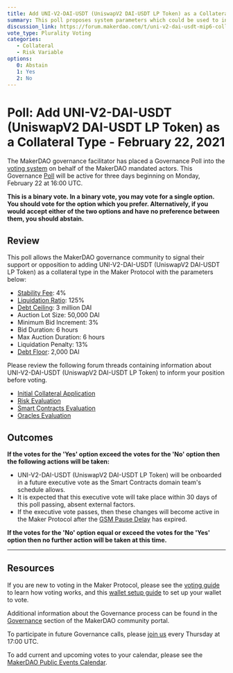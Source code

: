 ```yaml
---
title: Add UNI-V2-DAI-USDT (UniswapV2 DAI-USDT LP Token) as a Collateral Type - February 22, 2021
summary: This poll proposes system parameters which could be used to initialize UNI-V2-DAI-USDT (UniswapV2 DAI-USDT LP Token) as a new collateral type.
discussion_link: https://forum.makerdao.com/t/uni-v2-dai-usdt-mip6-collateral-onboarding-application/5865
vote_type: Plurality Voting
categories:
   - Collateral
   - Risk Variable
options:
   0: Abstain
   1: Yes
   2: No
---
```

# Poll: Add UNI-V2-DAI-USDT (UniswapV2 DAI-USDT LP Token) as a Collateral Type - February 22, 2021

The MakerDAO governance facilitator has placed a Governance Poll into the [voting system](https://vote.makerdao.com/polling) on behalf of the MakerDAO mandated actors. This Governance [Poll](https://community-development.makerdao.com/en/learn/governance/on-chain-gov) will be active for three days beginning on Monday, February 22 at 16:00 UTC.

**This is a binary vote. In a binary vote, you may vote for a single option. You should vote for the option which you prefer. Alternatively, if you would accept either of the two options and have no preference between them, you should abstain.**

## Review

This poll allows the MakerDAO governance community to signal their support or opposition to adding UNI-V2-DAI-USDT (UniswapV2 DAI-USDT LP Token) as a collateral type in the Maker Protocol with the parameters below:

* [Stability Fee](https://community-development.makerdao.com/en/learn/governance/param-stability-fee): 4%
* [Liquidation Ratio](https://community-development.makerdao.com/en/learn/governance/param-liquidation-ratio): 125%
* [Debt Ceiling](https://community-development.makerdao.com/en/learn/governance/param-debt-ceiling): 3 million DAI
* Auction Lot Size: 50,000 DAI
* Minimum Bid Increment: 3%
* Bid Duration: 6 hours
* Max Auction Duration: 6 hours
* Liquidation Penalty: 13%
* [Debt Floor](https://community-development.makerdao.com/en/learn/governance/param-debt-floor): 2,000 DAI

Please review the following forum threads containing information about UNI-V2-DAI-USDT (UniswapV2 DAI-USDT LP Token) to inform your position before voting.
* [Initial Collateral Application](https://forum.makerdao.com/t/uni-v2-dai-usdt-mip6-collateral-onboarding-application/5865)
* [Risk Evaluation](https://forum.makerdao.com/t/uni-v2-dai-usdt-collateral-onboarding-risk-evaluation/6659)
* [Smart Contracts Evaluation](https://forum.makerdao.com/t/uni-v2-dai-usdt-erc20-token-smart-contract-technical-assessment/6624)
* [Oracles Evaluation](https://forum.makerdao.com/t/uni-v2-dai-usdt-collateral-onboarding-oracle-assessments-mip10c3-sp28/6674)

## Outcomes

**If the votes for the 'Yes' option exceed the votes for the 'No' option then the following actions will be taken:**
* UNI-V2-DAI-USDT (UniswapV2 DAI-USDT LP Token) will be onboarded in a future executive vote as the Smart Contracts domain team's schedule allows. 
* It is expected that this executive vote will take place within 30 days of this poll passing, absent external factors.
* If the executive vote passes, then these changes will become active in the Maker Protocol after the [GSM Pause Delay](https://community-development.makerdao.com/en/learn/governance/param-gsm-pause-delay) has expired.

**If the votes for the 'No' option equal or exceed the votes for the 'Yes' option then no further action will be taken at this time.**

---

## Resources

If you are new to voting in the Maker Protocol, please see the [voting guide](https://community-development.makerdao.com/en/learn/governance/how-voting-works/) to learn how voting works, and this [wallet setup guide](https://community-development.makerdao.com/en/learn/governance/voting-setup/) to set up your wallet to vote.

Additional information about the Governance process can be found in the [Governance](https://community-development.makerdao.com/en/learn/governance) section of the MakerDAO community portal.

To participate in future Governance calls, please [join us](https://github.com/makerdao/community/tree/master/governance/governance-and-risk-meetings) every Thursday at 17:00 UTC.

To add current and upcoming votes to your calendar, please see the [MakerDAO Public Events Calendar](https://calendar.google.com/calendar/embed?src=makerdao.com_3efhm2ghipksegl009ktniomdk%40group.calendar.google.com&ctz=UTC&mode=week&showCalendars=0&showPrint=0).

